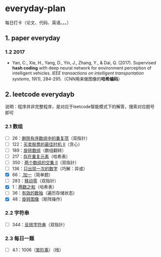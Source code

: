 # everyday-plan
每日打卡（论文、代码、英语。。。）

## 1. paper everyday

### 1.2 2017

* Yan, C., Xie, H., Yang, D., Yin, J., Zhang, Y., & Dai, Q. (2017). Supervised **hash coding** with deep neural network for environment perception of intelligent vehicles. *IEEE transactions on intelligent transportation systems*, *19*(1), 284-295.（CNN用来做图像的**哈希编码**）



## 2. leetcode everydayb

说明：程序并非完整程序，是对应于leetcode智能模式下的解答，搜索对应题号即可

### 2.1 数组

- [ ] 26：[删除有序数组中的重复项](https://leetcode-cn.com/problems/remove-duplicates-from-sorted-array/)（双指针） 
- [ ] 122：[买卖股票的最佳时机 II](https://leetcode-cn.com/problems/best-time-to-buy-and-sell-stock-ii/)（贪心）
- [ ] 189：[旋转数组](https://leetcode-cn.com/problems/rotate-array/)（数组翻转）
- [ ] 217：[存在重复元素](https://leetcode-cn.com/problems/contains-duplicate/)（哈希表）
- [ ] 350：[两个数组的交集 II](https://leetcode-cn.com/problems/intersection-of-two-arrays-ii/)（双指针）
- [ ] 136：[只出现一次的数字](https://leetcode-cn.com/problems/single-number/)（巧解：异或）
- [x] 66：[ 加一](https://leetcode-cn.com/problems/plus-one/)（简单题）
- [ ] 283：[移动零](https://leetcode-cn.com/problems/move-zeroes/)（双指针）
- [x] 1：[两数之和](https://leetcode-cn.com/problems/two-sum/)（哈希表）
- [ ] 36：[有效的数独](https://leetcode-cn.com/problems/valid-sudoku/)（遍历存储状态）
- [x] 48：[旋转图像](https://leetcode-cn.com/problems/rotate-image/)（矩阵操作）

### 2.2 字符串

- [ ] 344：[反转字符串](https://leetcode-cn.com/problems/reverse-string/)（双指针）

### 2.3 每日一题

- [ ] 4.1：1006（[笨阶乘](https://leetcode-cn.com/problems/clumsy-factorial/)）（栈）



